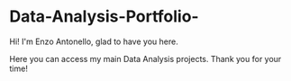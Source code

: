 # Data-Analysis-Portfolio-
Hi! I'm Enzo Antonello, glad to have you here.

Here you can access my main Data Analysis projects.
Thank you for your time!
